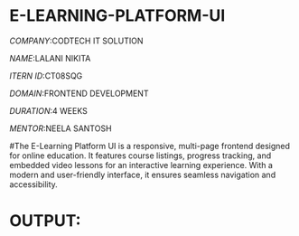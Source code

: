 # E-LEARNING-PLATFORM-UI

*COMPANY*:CODTECH IT SOLUTION

*NAME*:LALANI NIKITA

*ITERN ID*:CT08SQG

*DOMAIN*:FRONTEND DEVELOPMENT

*DURATION*:4 WEEKS

*MENTOR*:NEELA SANTOSH

#The E-Learning Platform UI is a responsive, multi-page frontend designed for online education. It features course listings, progress tracking, and embedded video lessons for an interactive learning experience. With a modern and user-friendly interface, it ensures seamless navigation and accessibility. 

# OUTPUT:

